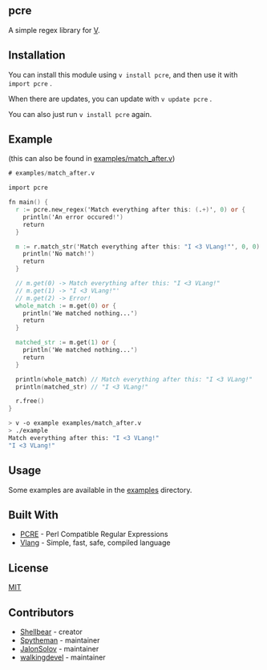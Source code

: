 ## pcre

A simple regex library for [V](https://github.com/vlang/v).

## Installation

You can install this module using `v install pcre`, and
then use it with `import pcre` .

When there are updates, you can update with `v update pcre` .

You can also just run `v install pcre` again.

## Example
(this can also be found in [examples/match_after.v](https://github.com/vlang/pcre/blob/master/examples/match_after.v))

```v
# examples/match_after.v

import pcre

fn main() {
  r := pcre.new_regex('Match everything after this: (.+)', 0) or {
    println('An error occured!')
    return
  }

  m := r.match_str('Match everything after this: "I <3 VLang!"', 0, 0) or {
    println('No match!')
    return
  }

  // m.get(0) -> Match everything after this: "I <3 VLang!"
  // m.get(1) -> "I <3 VLang!"'
  // m.get(2) -> Error!
  whole_match := m.get(0) or {
    println('We matched nothing...')
    return
  }

  matched_str := m.get(1) or {
    println('We matched nothing...')
    return
  }

  println(whole_match) // Match everything after this: "I <3 VLang!"
  println(matched_str) // "I <3 VLang!"

  r.free()
}
```

```bash
> v -o example examples/match_after.v
> ./example
Match everything after this: "I <3 VLang!"
"I <3 VLang!"
```

## Usage

Some examples are available in the [examples](examples/) directory.

## Built With

* [PCRE](https://www.pcre.org/) - Perl Compatible Regular Expressions
* [Vlang](https://github.com/vlang/v) - Simple, fast, safe, compiled language

## License

[MIT](LICENSE)

## Contributors

* [Shellbear](https://github.com/shellbear) - creator
* [Spytheman](https://github.com/spytheman) - maintainer
* [JalonSolov](https://github.com/JalonSolov) - maintainer
* [walkingdevel](https://github.com/walkingdevel) - maintainer
